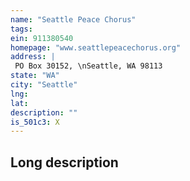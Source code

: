```yaml
---
name: "Seattle Peace Chorus"
tags:
ein: 911380540
homepage: "www.seattlepeacechorus.org"
address: |
 PO Box 30152, \nSeattle, WA 98113
state: "WA"
city: "Seattle"
lng: 
lat: 
description: ""
is_501c3: X
---
```


## Long description


